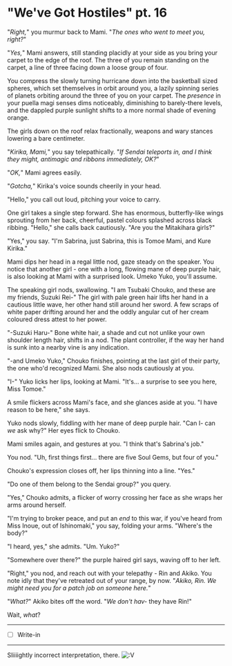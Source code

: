 # "We've Got Hostiles" pt. 16

"*Right,*" you murmur back to Mami. "*The ones who went to meet you, right?*"

"*Yes,*" Mami answers, still standing placidly at your side as you bring your carpet to the edge of the roof. The three of you remain standing on the carpet, a line of three facing down a loose group of four.

You compress the slowly turning hurricane down into the basketball sized spheres, which set themselves in orbit around you, a lazily spinning series of planets orbiting around the three of you on your carpet. The *presence* in your puella magi senses dims noticeably, diminishing to barely-there levels, and the dappled purple sunlight shifts to a more normal shade of evening orange.

The girls down on the roof relax fractionally, weapons and wary stances lowering a bare centimeter.

"*Kirika, Mami,*" you say telepathically. "*If Sendai teleports in, and I think they might, antimagic and ribbons immediately, OK?*"

"*OK,*" Mami agrees easily.

"*Gotcha,*" Kirika's voice sounds cheerily in your head.

"Hello," you call out loud, pitching your voice to carry.

One girl takes a single step forward. She has enormous, butterfly-like wings sprouting from her back, cheerful, pastel colours splashed across black ribbing. "Hello," she calls back cautiously. "Are you the Mitakihara girls?"

"Yes," you say. "I'm Sabrina, just Sabrina, this is Tomoe Mami, and Kure Kirika."

Mami dips her head in a regal little nod, gaze steady on the speaker. You notice that another girl - one with a long, flowing mane of deep purple hair, is also looking at Mami with a surprised look. Umeko Yuko, you'll assume.

The speaking girl nods, swallowing. "I am Tsubaki Chouko, and these are my friends, Suzuki Rei-" The girl with pale green hair lifts her hand in a cautious little wave, her other hand still around her sword. A few scraps of white paper drifting around her and the oddly angular cut of her cream coloured dress attest to her power.

"-Suzuki Haru-" Bone white hair, a shade and cut not unlike your own shoulder length hair, shifts in a nod. The plant controller, if the way her hand is sunk into a nearby vine is any indication.

"-and Umeko Yuko," Chouko finishes, pointing at the last girl of their party, the one who'd recognized Mami. She also nods cautiously at you.

"I-" Yuko licks her lips, looking at Mami. "It's... a surprise to see you here, Miss Tomoe."

A smile flickers across Mami's face, and she glances aside at you. "I have reason to be here," she says.

Yuko nods slowly, fiddling with her mane of deep purple hair. "Can I- can *we* ask why?" Her eyes flick to Chouko.

Mami smiles again, and gestures at you. "I think that's Sabrina's job."

You nod. "Uh, first things first... there are five Soul Gems, but four of you."

Chouko's expression closes off, her lips thinning into a line. "Yes."

"Do one of them belong to the Sendai group?" you query.

"Yes," Chouko admits, a flicker of worry crossing her face as she wraps her arms around herself.

"I'm trying to broker peace, and put an *end* to this war, if you've heard from Miss Inoue, out of Ishinomaki," you say, folding your arms. "Where's the body?"

"I heard, yes," she admits. "Um. Yuko?"

"Somewhere over there?" the purple haired girl says, waving off to her left.

"Right," you nod, and reach out with your telepathy - Rin and Akiko. You note idly that they've retreated out of your range, by now. "*Akiko, Rin. We might need you for a patch job on someone here.*"

"*What?*" Akiko bites off the word. "*We don't hav-* they have Rin!"

Wait, *what*?

---

- [ ] Write-in

---

Sliiiightly incorrect interpretation, there. ![:V](/styles/sv_smiles/xenforo/emot-v.gif ":V    :V")
